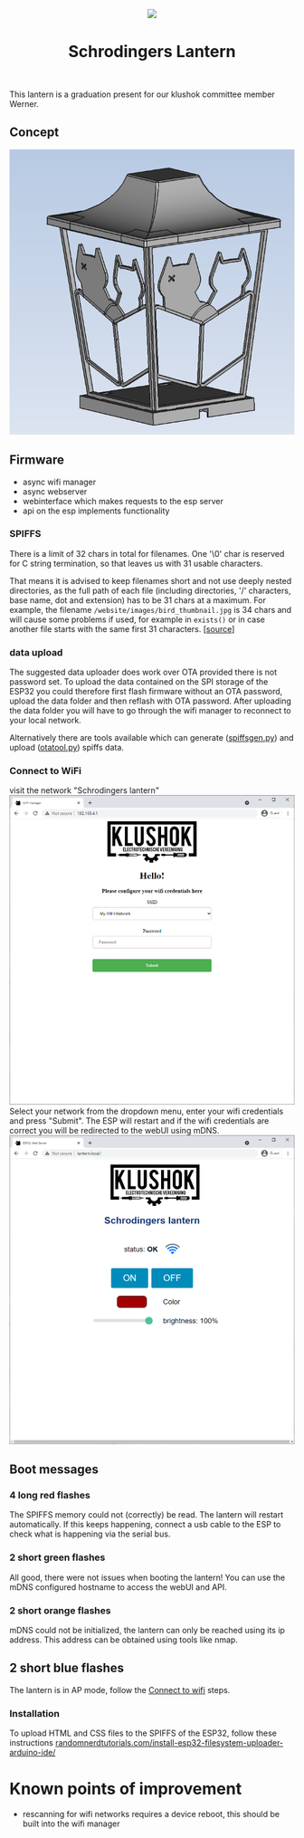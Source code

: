 <p align="center">
    <a href="https://klushok.etv.tudelft.nl" target="_blank">
        <img src="https://klushok.etv.tudelft.nl/img/klushok-logo.png" height="100px" >
    </a>
    <h1 align="center">Schrodingers Lantern</h1>
    <br>
</p>

This lantern is a graduation present for our klushok committee member Werner.


## Concept
![concept drawing](image/assembly.png)



## Firmware

 - async wifi manager
 - async webserver
 - webinterface which makes requests to the esp server
 - api on the esp implements functionality

### SPIFFS
There is a limit of 32 chars in total for filenames. One '\0' char is reserved for C string termination, so that leaves us with 31 usable characters.

That means it is advised to keep filenames short and not use deeply nested directories, as the full path of each file (including directories, '/' characters, base name, dot and extension) has to be 31 chars at a maximum. For example, the filename `/website/images/bird_thumbnail.jpg` is 34 chars and will cause some problems if used, for example in `exists()` or in case another file starts with the same first 31 characters. [[source](https://arduino-esp8266.readthedocs.io/en/latest/filesystem.html)]

### data upload
The suggested data uploader does work over OTA provided there is not password set. To upload the data contained on the SPI storage of the ESP32 you could therefore first flash firmware without an OTA password, upload the data folder and then reflash with OTA password. After uploading the data folder you will have to go through the wifi manager to reconnect to your local network.

Alternatively there are tools available which can generate ([spiffsgen.py](https://github.com/espressif/esp-idf/blob/166c30e7b2ed1dcaae56179329540a862915208a/components/spiffs/spiffsgen.py)) and upload ([otatool.py](https://github.com/espressif/esp-idf/blob/166c30e/components/app_update/otatool.py)) spiffs data.


### Connect to WiFi

visit the network "Schrodingers lantern"
![](image/wifimanager.png)
Select your network from the dropdown menu, enter your wifi credentials and press "Submit". The ESP will restart and if the wifi credentials are correct you will be redirected to the webUI using mDNS.
![](image/webUI.png)

## Boot messages

### 4 long red flashes
The SPIFFS memory could not (correctly) be read. The lantern will restart automatically. If this keeps happening, connect a usb cable to the ESP to check what is happening via the serial bus.

### 2 short green flashes
All good, there were not issues when booting the lantern! You can use the mDNS configured hostname to access the webUI and API.

### 2 short orange flashes
mDNS could not be initialized, the lantern can only be reached using its ip address. This address can be obtained using tools like nmap.

## 2 short blue flashes
The lantern is in AP mode, follow the [Connect to wifi](#Connect-to-wifi) steps.

### Installation
To upload HTML and CSS files to the SPIFFS of the ESP32, follow these instructions [randomnerdtutorials.com/install-esp32-filesystem-uploader-arduino-ide/](https://randomnerdtutorials.com/install-esp32-filesystem-uploader-arduino-ide/)


# Known points of improvement
- rescanning for wifi networks requires a device reboot, this should be built into the wifi manager
